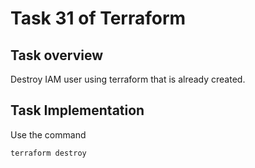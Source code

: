# Task 31 of Terraform

## Task overview 
Destroy IAM user using terraform that is already created.

## Task Implementation
Use the command 
``` bash 
terraform destroy
 ```